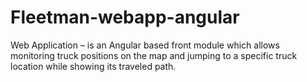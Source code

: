 # Fleetman-webapp-angular

Web Application – is an Angular based front module which allows monitoring truck positions on the map and jumping to a specific truck location while showing its traveled path. 
